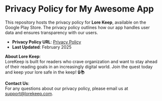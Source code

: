 # Privacy Policy for My Awesome App

This repository hosts the privacy policy for **Lore Keep**, available on the Google Play Store. The privacy policy outlines how our app handles user data and ensures transparency with our users.

- **Privacy Policy URL**: [Privacy Policy](https://myusername.github.io/my-awesome-app/privacy-policy.html)
- **Last Updated**: February 2025

**About Lore Keep**:  
LoreKeep is built for readers who crave organization and want to stay ahead of their reading goals in an increasingly digital world. Join the quest today and keep your lore safe in the keep! 🔒📚 

**Contact Us**:  
For any questions about our privacy policy, please email us at support@lorekeep.com.
